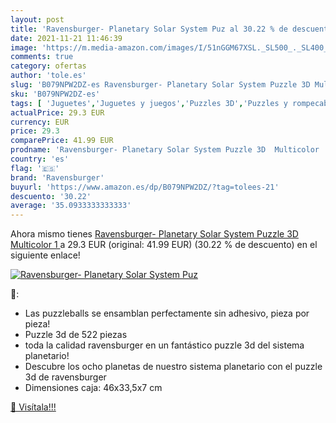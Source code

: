 ```yaml
---
layout: post
title: 'Ravensburger- Planetary Solar System Puz al 30.22 % de descuento'
date: 2021-11-21 11:46:39
image: 'https://m.media-amazon.com/images/I/51nGGM67XSL._SL500_._SL400_.jpg'
comments: true
category: ofertas
author: 'tole.es'
slug: 'B079NPW2DZ-es Ravensburger- Planetary Solar System Puzzle 3D Multicolor 1'
sku: 'B079NPW2DZ-es'
tags: [ 'Juguetes','Juguetes y juegos','Puzzles 3D','Puzzles y rompecabezas','puzzle','ravensburger', ]
actualPrice: 29.3 EUR
currency: EUR
price: 29.3
comparePrice: 41.99 EUR
prodname: 'Ravensburger- Planetary Solar System Puzzle 3D  Multicolor  1 '
country: 'es'
flag: '🇪🇸'
brand: 'Ravensburger'
buyurl: 'https://www.amazon.es/dp/B079NPW2DZ/?tag=tolees-21'
descuento: '30.22'
average: '35.0933333333333'
---
```


Ahora mismo tienes [Ravensburger- Planetary Solar System Puzzle 3D  Multicolor  1 ](https://www.amazon.es/dp/B079NPW2DZ/?tag=tolees-21) a 29.3 EUR (original: 41.99 EUR) (30.22 %  de descuento) en el siguiente enlace!

[![Ravensburger- Planetary Solar System Puz](https://m.media-amazon.com/images/I/51nGGM67XSL._SL500_._SL400_.jpg)](https://www.amazon.es/dp/B079NPW2DZ/?tag=tolees-21)

🔎:

- Las puzzleballs se ensamblan perfectamente sin adhesivo, pieza por pieza!
- Puzzle 3d de 522 piezas
- toda la calidad ravensburger en un fantástico puzzle 3d del sistema planetario!
- Descubre los ocho planetas de nuestro sistema planetario con el puzzle 3d de ravensburger
- Dimensiones caja: 46x33,5x7 cm

[🛒 Visítala!!!](https://www.amazon.es/dp/B079NPW2DZ/?tag=tolees-21)
